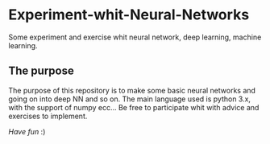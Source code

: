 # Experiment-whit-Neural-Networks
Some experiment and exercise whit neural network, deep learning, machine learning. 

## The purpose
The purpose of this repository is to make some basic neural networks and going on into deep NN and so on. 
The main language used is python 3.x, with the support of numpy ecc... 
Be free to participate whit with advice and exercises to implement.

*Have fun* :) 
